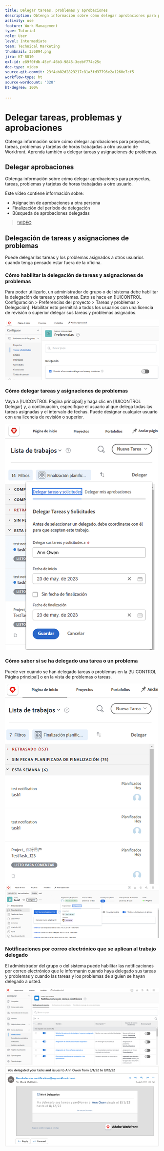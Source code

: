 ```yaml
---
title: Delegar tareas, problemas y aprobaciones
description: Obtenga información sobre cómo delegar aprobaciones para proyectos, tareas, problemas y tarjetas de horas trabajadas a otro usuario de Workfront. Aprenda también a delegar tareas y asignaciones de problemas.
activity: use
feature: Work Management
type: Tutorial
role: User
level: Intermediate
team: Technical Marketing
thumbnail: 336094.png
jira: KT-8810
exl-id: e89f0fdb-45ef-46b3-9845-3eebf774c25c
doc-type: video
source-git-commit: 23f4ab82d2823217c81a3fd37796e2a1260e7cf5
workflow-type: ht
source-wordcount: '328'
ht-degree: 100%

---
```


# Delegar tareas, problemas y aprobaciones

Obtenga información sobre cómo delegar aprobaciones para proyectos, tareas, problemas y tarjetas de horas trabajadas a otro usuario de Workfront. Aprenda también a delegar tareas y asignaciones de problemas.

## Delegar aprobaciones

Obtenga información sobre cómo delegar aprobaciones para proyectos, tareas, problemas y tarjetas de horas trabajadas a otro usuario.

Este vídeo contiene información sobre:

* Asignación de aprobaciones a otra persona
* Finalización del período de delegación
* Búsqueda de aprobaciones delegadas

>[!VIDEO](https://video.tv.adobe.com/v/336094/?quality=12&learn=on)

<!---
learn more URLS
Delegate approval request
--->

## Delegación de tareas y asignaciones de problemas

Puede delegar las tareas y los problemas asignados a otros usuarios cuando tenga pensado estar fuera de la oficina.

### Cómo habilitar la delegación de tareas y asignaciones de problemas

Para poder utilizarlo, un administrador de grupo o del sistema debe habilitar la delegación de tareas y problemas. Esto se hace en [!UICONTROL Configuración > Preferencias del proyecto > Tareas y problemas > Delegación]. Habilitar esto permitirá a todos los usuarios con una licencia de revisión o superior delegar sus tareas y problemas asignados.

![Captura de pantalla que muestra la [!UICONTROL Configuración] de preferencias de delegación](assets/delegation-1.png)

### Cómo delegar tareas y asignaciones de problemas

Vaya a [!UICONTROL Página principal] y haga clic en [!UICONTROL Delegar] y, a continuación, especifique el usuario al que delega todas las tareas asignadas y el intervalo de fechas. Puede designar cualquier usuario con una licencia de revisión o superior.

![Captura de pantalla que muestra la pestaña delegación en la [!UICONTROL Página principal]](assets/delegation-2.png)

### Cómo saber si se ha delegado una tarea o un problema

Puede ver cuándo se han delegado tareas o problemas en la [!UICONTROL Página principal] o en la vista de problemas o tareas.

![Captura de pantalla que muestra la asignación de tareas delegadas en el [!UICONTROL Inicio]](assets/delegation-4.png)
![Captura de pantalla que muestra la asignación de tarea delegada en la vista de tareas](assets/delegation-3.png)

### Notificaciones por correo electrónico que se aplican al trabajo delegado

El administrador del grupo o del sistema puede habilitar las notificaciones por correo electrónico que le informarán cuando haya delegado sus tareas y problemas y cuando las tareas y los problemas de alguien se hayan delegado a usted.

![Captura de pantalla que muestra las opciones de [!UICONTROL Configuración] de notificación por correo electrónico para la delegación](assets/delegation-5.png)
![Captura de pantalla que muestra un correo electrónico de delegación de trabajo](assets/delegation-6.png)
